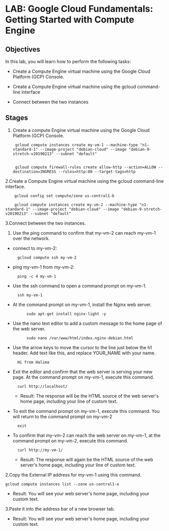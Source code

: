 # LAB: Google Cloud Fundamentals: Getting Started with Compute Engine

## Objectives

In this lab, you will learn how to perform the following tasks:

- Create a Compute Engine virtual machine using the Google Cloud Platform (GCP) Console.

- Create a Compute Engine virtual machine using the gcloud command-line interface
- Connect between the two instances

## Stages

1. Create a compute Engine virtual machine using the Google Cloud Platform (GCP) Console.

		gcloud compute instances create my-vm-1 --machine-type "n1-standard-1" --image-project "debian-cloud" --image "debian-9-stretch-v20190213" --subnet "default"


		gcloud compute firewall-rules create allow-http --action=ALLOW --destination=INGRESS --rules=http:80 --target-tags=http

2.Create a Compute Engine virtual machine using the gcloud command-line interface.

		gcloud config set compute/zone us-central1-b

		gcloud compute instances create my-vm-2 --machine-type "n1-standard-1" --image-project "debian-cloud" --image "debian-9-stretch-v20190213" --subnet "default"

3.Connect between the two instances.

   1. Use the ping command to confirm that my-vm-2 can reach my-vm-1 over the network.

- connect to my-vm-2:

		gcloud compute ssh my-vm-2

- ping my-vm-1 from my-vm-2:

		ping -c 4 my-vm-1

- Use the ssh command to open a command prompt on my-vm-1.

		ssh my-vm-1

- At the command prompt on my-vm-1, install the Nginx web server.

			sudo apt-get install nginx-light -y

- Use the nano text editor to add a custom message to the home page of the web server.

			sudo nano /var/www/html/index.nginx-debian.html

- Use the arrow keys to move the cursor to the line just below the h1 header. Add text like this, and replace YOUR_NAME with your name.

		Hi from Halima

- Exit the editor and confirm that the web server is serving your new page. At the command prompt on my-vm-1, execute this command.

		curl http://localhost/

	- Result: The response will be the HTML source of the web server's home page, including your line of custom text.

- To exit the command prompt on my-vm-1, execute this command. You will return to the command prompt on my-vm-2

		exit

- To confirm that my-vm-2 can reach the web server on my-vm-1, at the command prompt on my-vm-2, execute this command.

		curl http://my-vm-1/

	- Result: The response will again be the HTML source of the web server's home page, including your line of custom text.

2.Copy the External IP address for my-vm-1 using this command.

	gcloud compute instances list --zone us-central1-a

- Result: You will see your web server's home page, including your custom text.

3.Paste it into the address bar of a new browser tab.

 - Result: You will see your web server's home page, including your custom text.
